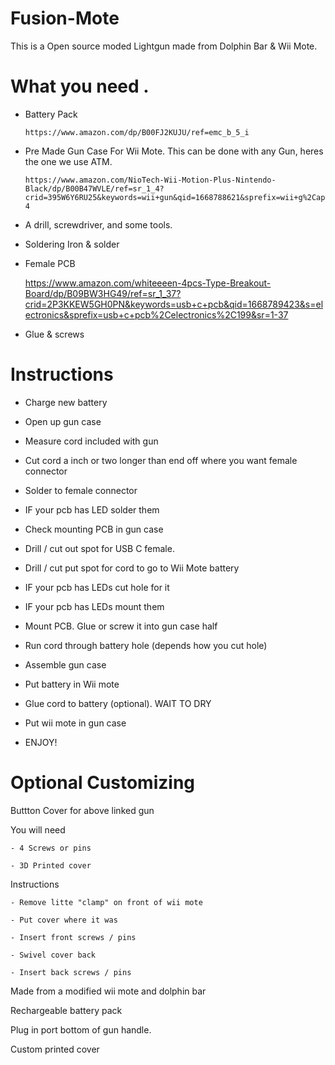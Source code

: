 # Fusion-Mote

This is a Open source moded Lightgun made from Dolphin Bar & Wii Mote.


# What you need .

- Battery Pack
      
      https://www.amazon.com/dp/B00FJ2KUJU/ref=emc_b_5_i

- Pre Made Gun Case For Wii Mote. This can be done with any Gun, heres the one we use ATM.

      https://www.amazon.com/NioTech-Wii-Motion-Plus-Nintendo-Black/dp/B00B47WVLE/ref=sr_1_4?crid=395W6Y6RU25&keywords=wii+gun&qid=1668788621&sprefix=wii+g%2Caps%2C153&sr=8-4
      
- A drill, screwdriver, and some tools.

- Soldering Iron & solder

- Female PCB

    https://www.amazon.com/whiteeeen-4pcs-Type-Breakout-Board/dp/B09BW3HG49/ref=sr_1_37?crid=2P3KKEW5GH0PN&keywords=usb+c+pcb&qid=1668789423&s=electronics&sprefix=usb+c+pcb%2Celectronics%2C199&sr=1-37

- Glue & screws



# Instructions 

- Charge new battery

- Open up gun case 

- Measure cord included with gun

- Cut cord a inch or two longer than end off where you want female connector

- Solder to female connector 

- IF your pcb has LED solder them

- Check mounting PCB in gun case

- Drill / cut out spot for USB C female.

- Drill / cut put spot for cord to go to Wii Mote battery

- IF your pcb has LEDs cut hole for it 

- IF your pcb has LEDs mount them 

- Mount PCB. Glue or screw it into gun case half

- Run cord through battery hole (depends how you cut hole)

- Assemble gun case 

- Put battery in Wii mote 

- Glue cord to battery (optional). WAIT TO DRY 

- Put wii mote in gun case

- ENJOY!


# Optional Customizing

Buttton Cover for above linked gun


You will need

    - 4 Screws or pins 

    - 3D Printed cover

Instructions

    - Remove litte "clamp" on front of wii mote

    - Put cover where it was

    - Insert front screws / pins
    
    - Swivel cover back
    
    - Insert back screws / pins




Made from a modified wii mote and dolphin bar

Rechargeable battery pack

Plug in port bottom of gun handle.

Custom printed cover
